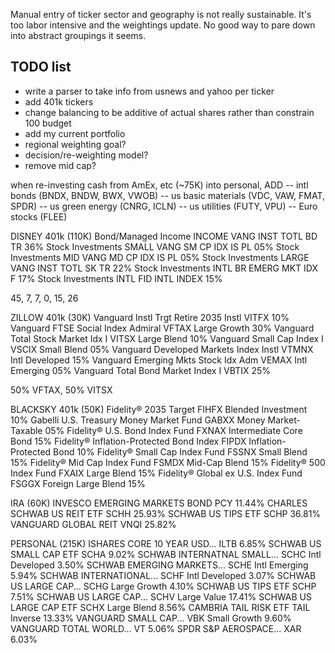 Manual entry of ticker sector and geography is not really sustainable. It's too labor intensive and the weightings update. No good way to pare down into abstract groupings it seems.

## TODO list
- write a parser to take info from usnews and yahoo per ticker
- add 401k tickers
- change balancing to be additive of actual shares rather than constrain 100 budget
- add my current portfolio
- regional weighting goal?
- decision/re-weighting model?
- remove mid cap?


when re-investing cash from AmEx, etc (~75K) into personal, ADD
-- intl bonds (BNDX, BNDW, BWX, VWOB)
-- us basic materials (VDC, VAW, FMAT, SPDR)
-- us green energy (CNRG, ICLN)
-- us utilities (FUTY, VPU)
-- Euro stocks (FLEE)


DISNEY 401k (110K)
Bond/Managed Income	INCOME	VANG INST TOTL BD TR	36%
Stock Investments	SMALL	VANG SM CP IDX IS PL	05%
Stock Investments	MID	    VANG MD CP IDX IS PL	05%
Stock Investments	LARGE	VANG INST TOTL SK TR	22%
Stock Investments	INTL	BR EMERG MKT IDX F	    17%
Stock Investments	INTL	FID INTL INDEX	        15%

45, 7, 7, 0, 15, 26


ZILLOW 401k (30K)
Vanguard Instl Trgt Retire 2035 Instl	    VITFX		            10%
Vanguard FTSE Social Index Admiral	        VFTAX 	Large Growth	30%
Vanguard Total Stock Market Idx I	        VITSX	Large Blend	    10%
Vanguard Small Cap Index I	                VSCIX 	Small Blend	    05%
Vanguard Developed Markets Index Instl	    VTMNX 	Intl Developed	15%
Vanguard Emerging Mkts Stock Idx Adm	    VEMAX 	Intl Emerging	05%
Vanguard Total Bond Market Index I	        VBTIX 		            25%

50% VFTAX, 50% VITSX


BLACKSKY 401k (50K)
Fidelity® 2035 Target          		        FIHFX   Blended Investment	        10%
Gabelli U.S. Treasury Money Market Fund     GABXX	Money Market-Taxable	    05%
Fidelity® U.S. Bond Index Fund              FXNAX	Intermediate Core Bond	    15%
Fidelity® Inflation-Protected Bond Index    FIPDX	Inflation-Protected Bond	10%
Fidelity® Small Cap Index Fund              FSSNX	Small Blend	                15%
Fidelity® Mid Cap Index Fund                FSMDX	Mid-Cap Blend	            15%
Fidelity® 500 Index Fund                    FXAIX	Large Blend	                15%
Fidelity® Global ex U.S. Index Fund         FSGGX	Foreign Large Blend	        15%


IRA (60K)
INVESCO EMERGING MARKETS BOND	PCY		    11.44%
CHARLES SCHWAB US REIT ETF	    SCHH		25.93%
SCHWAB US TIPS ETF	            SCHP		36.81%
VANGUARD GLOBAL REIT	        VNQI		25.82%


PERSONAL (215K)
ISHARES CORE 10 YEAR USD...	    ILTB		            6.85%
SCHWAB US SMALL CAP ETF	        SCHA		            9.02%
SCHWAB INTERNATNAL SMALL...	    SCHC	Intl Developed	3.50%
SCHWAB EMERGING MARKETS...	    SCHE	Intl Emerging	5.94%
SCHWAB INTERNATIONAL...	        SCHF	Intl Developed	3.07%
SCHWAB US LARGE CAP...	        SCHG	Large Growth	4.10%
SCHWAB US TIPS ETF	            SCHP		            7.51%
SCHWAB US LARGE CAP...	        SCHV	Large Value	    17.41%
SCHWAB US LARGE CAP ETF	        SCHX	Large Blend	    8.56%
CAMBRIA TAIL RISK ETF	        TAIL	Inverse	        13.33%
VANGUARD SMALL CAP...	        VBK	    Small Growth	9.60%
VANGUARD TOTAL WORLD...	        VT		                5.06%
SPDR S&P AEROSPACE...	        XAR		                6.03%


